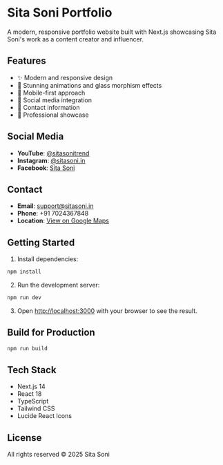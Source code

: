 # Sita Soni Portfolio

A modern, responsive portfolio website built with Next.js showcasing Sita Soni's work as a content creator and influencer.

## Features

- ✨ Modern and responsive design
- 🎨 Stunning animations and glass morphism effects
- 📱 Mobile-first approach
- 🔗 Social media integration
- 📧 Contact information
- 🌟 Professional showcase

## Social Media

- **YouTube**: [@sitasonitrend](https://youtube.com/@sitasonitrend?si=gt1VUQfxfp_QCnbW)
- **Instagram**: [@sitasoni.in](https://www.instagram.com/sitasoni.in?igsh=MXQ0Y25sOXJ2YXd1Zg==)
- **Facebook**: [Sita Soni](https://www.facebook.com/share/1ARaNmyZRu/)

## Contact

- **Email**: support@sitasoni.in
- **Phone**: +91 7024367848
- **Location**: [View on Google Maps](https://g.co/kgs/uCgMwxg)

## Getting Started

1. Install dependencies:
```bash
npm install
```

2. Run the development server:
```bash
npm run dev
```

3. Open [http://localhost:3000](http://localhost:3000) with your browser to see the result.

## Build for Production

```bash
npm run build
```

## Tech Stack

- Next.js 14
- React 18
- TypeScript
- Tailwind CSS
- Lucide React Icons

## License

All rights reserved © 2025 Sita Soni